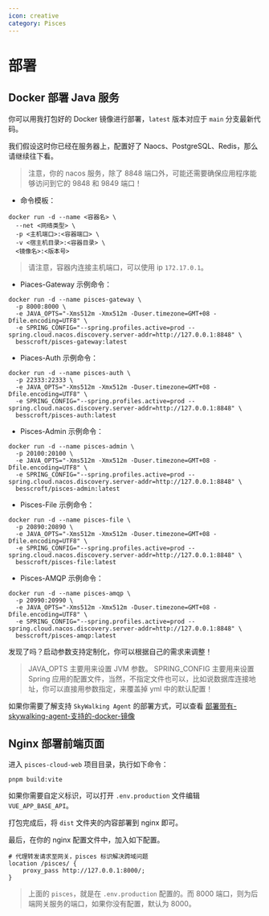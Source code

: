 ```yaml
---
icon: creative
category: Pisces
---
```


# 部署

## Docker 部署 Java 服务

你可以用我打包好的 Docker 镜像进行部署，`latest` 版本对应于 `main` 分支最新代码。

我们假设这时你已经在服务器上，配置好了 Naocs、PostgreSQL、Redis，那么请继续往下看。

> 注意，你的 nacos 服务，除了 8848 端口外，可能还需要确保应用程序能够访问到它的 9848 和 9849 端口！

- 命令模板：

```shell
docker run -d --name <容器名> \
  --net <网络类型> \
  -p <主机端口>:<容器端口> \
  -v <宿主机目录>:<容器目录> \
  <镜像名>:<版本号>
```

> 请注意，容器内连接主机端口，可以使用 ip `172.17.0.1`。

- Piaces-Gateway 示例命令：

```shell
docker run -d --name pisces-gateway \
  -p 8000:8000 \
  -e JAVA_OPTS="-Xms512m -Xmx512m -Duser.timezone=GMT+08 -Dfile.encoding=UTF8" \
  -e SPRING_CONFIG="--spring.profiles.active=prod --spring.cloud.nacos.discovery.server-addr=http://127.0.0.1:8848" \
  besscroft/pisces-gateway:latest
```

- Piaces-Auth 示例命令：

```shell
docker run -d --name pisces-auth \
  -p 22333:22333 \
  -e JAVA_OPTS="-Xms512m -Xmx512m -Duser.timezone=GMT+08 -Dfile.encoding=UTF8" \
  -e SPRING_CONFIG="--spring.profiles.active=prod --spring.cloud.nacos.discovery.server-addr=http://127.0.0.1:8848" \
  besscroft/pisces-auth:latest
```

- Pisces-Admin 示例命令：

```shell
docker run -d --name pisces-admin \
  -p 20100:20100 \
  -e JAVA_OPTS="-Xms512m -Xmx512m -Duser.timezone=GMT+08 -Dfile.encoding=UTF8" \
  -e SPRING_CONFIG="--spring.profiles.active=prod --spring.cloud.nacos.discovery.server-addr=http://127.0.0.1:8848" \
  besscroft/pisces-admin:latest
```

- Pisces-File 示例命令：

```shell
docker run -d --name pisces-file \
  -p 20890:20890 \
  -e JAVA_OPTS="-Xms512m -Xmx512m -Duser.timezone=GMT+08 -Dfile.encoding=UTF8" \
  -e SPRING_CONFIG="--spring.profiles.active=prod --spring.cloud.nacos.discovery.server-addr=http://127.0.0.1:8848" \
  besscroft/pisces-file:latest
```

- Pisces-AMQP 示例命令：

```shell
docker run -d --name pisces-amqp \
  -p 20990:20990 \
  -e JAVA_OPTS="-Xms512m -Xmx512m -Duser.timezone=GMT+08 -Dfile.encoding=UTF8" \
  -e SPRING_CONFIG="--spring.profiles.active=prod --spring.cloud.nacos.discovery.server-addr=http://127.0.0.1:8848" \
  besscroft/pisces-amqp:latest
```

发现了吗？启动参数支持定制化，你可以根据自己的需求来调整！

> JAVA_OPTS 主要用来设置 JVM 参数。
> SPRING_CONFIG 主要用来设置 Spring 应用的配置文件，当然，不指定文件也可以，比如说数据库连接地址，你可以直接用参数指定，来覆盖掉 yml 中的默认配置！

如果你需要了解支持 `SkyWalking Agent` 的部署方式，可以查看 <a href="./backend/apm-agent#部署带有-skywalking-agent-支持的-docker-镜像">部署带有-skywalking-agent-支持的-docker-镜像</a>

## Nginx 部署前端页面

进入 `pisces-cloud-web` 项目目录，执行如下命令：

```shell
pnpm build:vite
```

如果你需要自定义标识，可以打开 `.env.production` 文件编辑 `VUE_APP_BASE_API`。

打包完成后，将 `dist` 文件夹的内容部署到 nginx 即可。

最后，在你的 nginx 配置文件中，加入如下配置。

```
# 代理转发请求至网关，pisces 标识解决跨域问题
location /pisces/ {
	proxy_pass http://127.0.0.1:8000/;
}
```

> 上面的 `pisces`，就是在 `.env.production` 配置的。而 8000 端口，则为后端网关服务的端口，如果你没有配置，默认为 8000。
